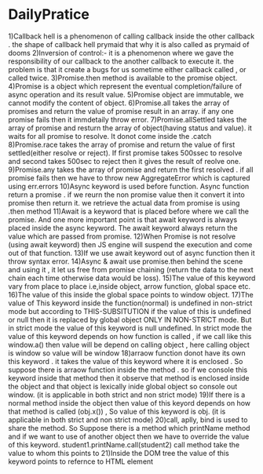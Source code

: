 # DailyPratice
1)Callback hell is a phenomenon of calling callback inside the other callback . the shape of callback hell prymaid that why it is also called as prymaid of dooms
2)Inversion of control:- it is a phenomenon where we gave the responsibility of our callback to the another callback to execute it. the problem is that it create a bugs for us sometime either callback called , or called twice.
3)Promise.then method is available to the promise object.
4)Promise is a object which represent the eventual completion/failure of async operation and its result value.
5)Promise object are immutable, we cannot modify the content of object.
6)Promise.all takes the array of promises and return the value of promise result in an array. if any one promise fails then it immdetaily throw error.
7)Promise.allSettled takes the array of promise and resturn the array of object(having status and value). it waits for all promise to resolve. It donot come inside the .catch
8)Promise.race takes the array of promise and return the value of first settled(either resolve or reject). If first promise takes 500ssec to resolve and second takes 500sec to reject then it gives the result of reolve one.
9)Promise.any takes the array of promise and return the first resolved . if all promise fails then we have to throw new AggregateError which is captured using err.errors
10)Async keyword is used before function. Async function return a promise . if we reurn the non promise value then it convert it into promise then return it. we retrieve the actual data from promise is using .then method
11)Await is a keyword  that is placed before where we call the promise. And one more important point is that await keyword is always placed inside the async keyword. The await keyword always return the value which are passed from promise.
12)When Promise is not resolve (using await keyword) then JS engine will suspend the execution and come out of that function.
13)If we use await keyword out of async function then it throw syntax error.
14)Async & await use promise.then behind the scene and using it , it let us free from promise chaining (return the data to the next chain each time otherwise data would be loss).
15)The value of this keyword vary from place to place i.e,inside object, arrow function, global space etc.
16)The value of this inside the global space points to window object.
17)The value of This keyword inside the function(normal) is undefined in non-strict mode but according to THIS-SUBSITUTION if the value of this is undefined or null then it is replaced by global object ONLY IN NON-STRICT mode. But in strict mode the value of this keyword is null undefined. In strict mode the value of this keyword depends on how function is called , if we call like this window.a() then value will be depend on calling object , here calling object is window so value will be window
18)arraow function donot have its own this keyword . it takes the value of this keyword where it is enclosed . So suppose there is arraow function inside the method . so if we console this keyword inside that method then it observe that method is enclosed inside the object and that object is lexically inide global object so console out window. (it is applicable in both strict and non strict mode)
19)If there is a normal method inside the object then value of this keyord depends on how that method is called (obj.x()) , So value of this keyword is obj. (it is applicable in both strict and non strict mode)
20)call, aplly, bind is used to share the method. So Suppose there is a method which printName method and if we want to use of another object then we have to override the value of this keyword. student1.printName.call(student2) call method take the value to whom this points to
21)Inside the DOM tree the value of this keyword points to refernce to HTML element


